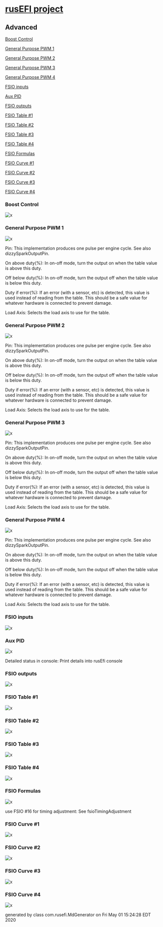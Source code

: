 # [rusEFI project](rusEFI-project)
## Advanced
[Boost Control](#boost-control)

[General Purpose PWM 1](#general-purpose-pwm-1)

[General Purpose PWM 2](#general-purpose-pwm-2)

[General Purpose PWM 3](#general-purpose-pwm-3)

[General Purpose PWM 4](#general-purpose-pwm-4)

[FSIO inputs](#fsio-inputs)

[Aux PID](#aux-pid)

[FSIO outputs](#fsio-outputs)

[FSIO Table #1](#fsio-table-#1)

[FSIO Table #2](#fsio-table-#2)

[FSIO Table #3](#fsio-table-#3)

[FSIO Table #4](#fsio-table-#4)

[FSIO Formulas](#fsio-formulas)

[FSIO Curve #1](#fsio-curve-#1)

[FSIO Curve #2](#fsio-curve-#2)

[FSIO Curve #3](#fsio-curve-#3)

[FSIO Curve #4](#fsio-curve-#4)

### Boost Control
![x](./Overview/TS_generated/dialog_Boost_Control.png)

### General Purpose PWM 1
![x](./Overview/TS_generated/dialog_General_Purpose_PWM_1.png)

Pin: This implementation produces one pulse per engine cycle. See also dizzySparkOutputPin.

On above duty(%): In on-off mode, turn the output on when the table value is above this duty.

Off below duty(%): In on-off mode, turn the output off when the table value is below this duty.

Duty if error(%): If an error (with a sensor, etc) is detected, this value is used instead of reading from the table.
This should be a safe value for whatever hardware is connected to prevent damage.

Load Axis: Selects the load axis to use for the table.

### General Purpose PWM 2
![x](./Overview/TS_generated/dialog_General_Purpose_PWM_2.png)

Pin: This implementation produces one pulse per engine cycle. See also dizzySparkOutputPin.

On above duty(%): In on-off mode, turn the output on when the table value is above this duty.

Off below duty(%): In on-off mode, turn the output off when the table value is below this duty.

Duty if error(%): If an error (with a sensor, etc) is detected, this value is used instead of reading from the table.
This should be a safe value for whatever hardware is connected to prevent damage.

Load Axis: Selects the load axis to use for the table.

### General Purpose PWM 3
![x](./Overview/TS_generated/dialog_General_Purpose_PWM_3.png)

Pin: This implementation produces one pulse per engine cycle. See also dizzySparkOutputPin.

On above duty(%): In on-off mode, turn the output on when the table value is above this duty.

Off below duty(%): In on-off mode, turn the output off when the table value is below this duty.

Duty if error(%): If an error (with a sensor, etc) is detected, this value is used instead of reading from the table.
This should be a safe value for whatever hardware is connected to prevent damage.

Load Axis: Selects the load axis to use for the table.

### General Purpose PWM 4
![x](./Overview/TS_generated/dialog_General_Purpose_PWM_4.png)

Pin: This implementation produces one pulse per engine cycle. See also dizzySparkOutputPin.

On above duty(%): In on-off mode, turn the output on when the table value is above this duty.

Off below duty(%): In on-off mode, turn the output off when the table value is below this duty.

Duty if error(%): If an error (with a sensor, etc) is detected, this value is used instead of reading from the table.
This should be a safe value for whatever hardware is connected to prevent damage.

Load Axis: Selects the load axis to use for the table.

### FSIO inputs
![x](./Overview/TS_generated/dialog_FSIO_inputs.png)

### Aux PID
![x](./Overview/TS_generated/dialog_Aux_PID.png)

Detailed status in console: Print details into rusEfi console

### FSIO outputs
![x](./Overview/TS_generated/dialog_FSIO_outputs.png)

### FSIO Table #1
![x](overview/TS_generated/dialog_FSIO_Table_#1.png)

### FSIO Table #2
![x](overview/TS_generated/dialog_FSIO_Table_#2.png)

### FSIO Table #3
![x](overview/TS_generated/dialog_FSIO_Table_#3.png)

### FSIO Table #4
![x](overview/TS_generated/dialog_FSIO_Table_#4.png)

### FSIO Formulas
![x](./Overview/TS_generated/dialog_FSIO_Formulas.png)

use FSIO #16 for timing adjustment: See fsioTimingAdjustment

### FSIO Curve #1
![x](overview/TS_generated/dialog_FSIO_Curve_#1.png)

### FSIO Curve #2
![x](overview/TS_generated/dialog_FSIO_Curve_#2.png)

### FSIO Curve #3
![x](overview/TS_generated/dialog_FSIO_Curve_#3.png)

### FSIO Curve #4
![x](overview/TS_generated/dialog_FSIO_Curve_#4.png)


generated by class com.rusefi.MdGenerator on Fri May 01 15:24:28 EDT 2020
